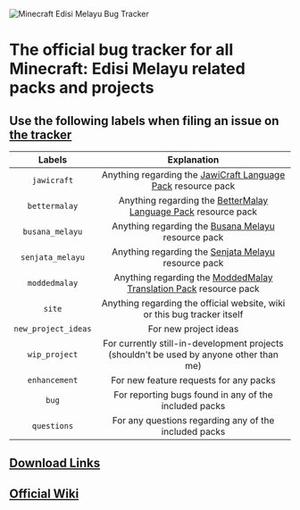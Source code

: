 ![Minecraft Edisi Melayu Bug Tracker](https://github.com/Minecraft-EdisiMelayu/MCEM-BugTracker/assets/77572972/4a21d556-5388-4489-9f1c-b4816aefecbf)
# The official bug tracker for all Minecraft: Edisi Melayu related packs and projects

## Use the following labels when filing an issue on [the tracker](https://github.com/Minecraft-EdisiMelayu/MCEM-BugTracker/issues)

| Labels | Explanation |
| :---: | :---: |
| `jawicraft` | Anything regarding the [JawiCraft Language Pack](https://modrinth.com/resourcepack/jawicraft-language-pack) resource pack |
| `bettermalay` | Anything regarding the [BetterMalay Language Pack](https://modrinth.com/resourcepack/bettermalay-language-pack) resource pack |
| `busana_melayu` | Anything regarding the [Busana Melayu](https://modrinth.com/resourcepack/busana-melayu) resource pack |
| `senjata_melayu` | Anything regarding the [Senjata Melayu](https://modrinth.com/resourcepack/senjata-melayu) resource pack |
| `moddedmalay` | Anything regarding the [ModdedMalay Translation Pack](https://modrinth.com/resourcepack/moddedmalay-language-pack/) resource pack |
| `site` | Anything regarding the official website, wiki or this bug tracker itself |
| `new_project_ideas` | For new project ideas |
| `wip_project` | For currently still-in-development projects (shouldn't be used by anyone other than me) |
| `enhancement` | For new feature requests for any packs |
| `bug` | For reporting bugs found in any of the included packs |
| `questions` | For any questions regarding any of the included packs |

## [Download Links](https://mcedisimelayu.gitbook.io/wiki/english/download-pages)

## [Official Wiki](https://mcedisimelayu.gitbook.io/wiki/)

